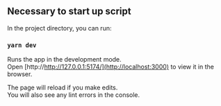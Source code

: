 ## Necessary to start up script

In the project directory, you can run:

### `yarn dev`

Runs the app in the development mode.\
Open [http://http://127.0.0.1:5174/](http://localhost:3000) to view it in the browser.

The page will reload if you make edits.\
You will also see any lint errors in the console.
